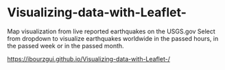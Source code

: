 # Visualizing-data-with-Leaflet-

Map visualization from live reported earthquakes on the USGS.gov
Select from dropdown to visualize earthquakes worldwide in the passed hours, in the passed week or in the passed month.

https://ibourzgui.github.io/Visualizing-data-with-Leaflet-/

